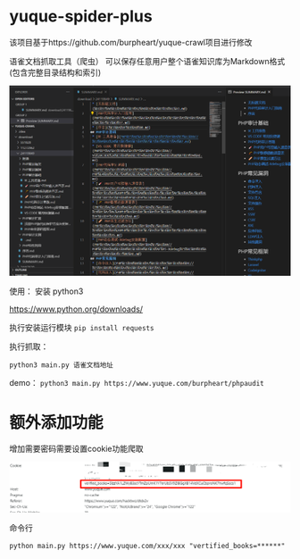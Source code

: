 # yuque-spider-plus

该项目基于https://github.com/burpheart/yuque-crawl项目进行修改

语雀文档抓取工具（爬虫） 可以保存任意用户整个语雀知识库为Markdown格式 (包含完整目录结构和索引) 

![](./assets/yuque-demo.png)

使用：
安装 python3

https://www.python.org/downloads/

执行安装运行模块
`pip install requests`

执行抓取：

`python3 main.py 语雀文档地址`

demo：
`python3 main.py https://www.yuque.com/burpheart/phpaudit`



# 额外添加功能

增加需要密码需要设置cookie功能爬取

![image-20240621112212019](./assets/image-20240621112212019.png)

命令行 

```shell
python main.py https://www.yuque.com/xxx/xxx "vertified_books=******"
```




